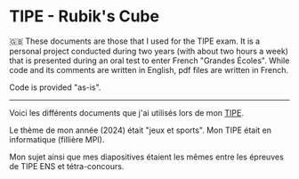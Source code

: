 # TIPE - Rubik's Cube

:gb: These documents are those that I used for the TIPE exam. It is a personal project conducted during two years (with about two hours a week) that is presented during an oral test to enter French "Grandes Écoles". While code and its comments are written in English, pdf files are written in French.

Code is provided "as-is".

<hr>

Voici les différents documents que j'ai utilisés lors de mon [TIPE](https://www.scei-concours.fr/tipe.php).

Le thème de mon année (2024) était "jeux et sports". Mon TIPE était en informatique (fillière MPI).

Mon sujet ainsi que mes diapositives étaient les mêmes entre les épreuves de TIPE ENS et tétra-concours.
